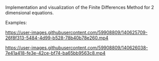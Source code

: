 Implementation and visualization of the Finite Differences Method for 2 dimensional equations.

Examples:


https://user-images.githubusercontent.com/59908809/140625709-26f8f313-5484-4d99-b528-78b40b78e260.mp4

https://user-images.githubusercontent.com/59908809/140626038-7e41a418-fe3e-42ce-bf74-ba65bb9563c8.mp4

